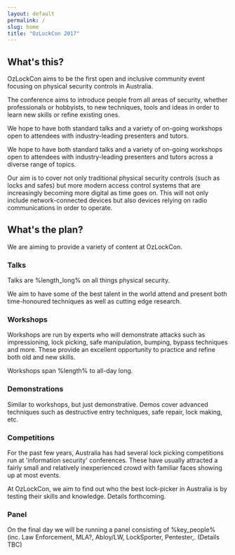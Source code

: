 ```yaml
---
layout: default
permalink: /
slug: home
title: "OzLockCon 2017"
---
```


## What's this?

OzLockCon aims to be the first open and inclusive community event focusing on
physical security controls in Australia.

The conference aims to introduce people from all areas of security, whether
professionals or hobbyists, to new techniques, tools and ideas in order to learn
new skills or refine existing ones.


We hope to have both standard talks and a variety of on-going workshops open to
attendees with industry-leading presenters and tutors.


We hope to have both standard talks and a variety of on-going workshops open to
attendees with industry-leading presenters and tutors across a diverse range of
topics.

Our aim is to cover not only traditional physical security controls (such as
locks and safes) but more modern access control systems that are increasingly
becoming more digital as time goes on. This will not only include
network-connected devices but also devices relying on radio communications in
order to operate.

## What's the plan?

We are aiming to provide a variety of content at OzLockCon.

### Talks

Talks are %length_long% on all things physical security.

We aim to have some of the best talent in the world attend and present both
time-honoured techniques as well as cutting edge research.

### Workshops

Workshops are run by experts who will demonstrate attacks such as
impressioning, lock picking, safe manipulation, bumping, bypass techniques
and more. These provide an excellent opportunity to practice and refine both old and new skills.

Workshops span %length% to all-day long.

### Demonstrations

Similar to workshops, but just demonstrative. Demos cover advanced techniques
such as destructive entry techniques, safe repair, lock making, etc.

### Competitions

For the past few years, Australia has had several lock picking competitions run
at 'information security' conferences. These have usually attracted a fairly
small and relatively inexperienced crowd with familiar faces showing up at most
events.

At OzLockCon, we aim to find out who the best lock-picker in Australia is by
testing their skills and knowledge. Details forthcoming.

### Panel

On the final day we will be running a panel consisting of %key_people%
(inc. Law Enforcement, MLA?, Abloy/LW, LockSporter, Pentester,. (Details TBC)
